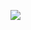 ﻿[![](https://www.herokucdn.com/deploy/button.png)](https://heroku.com/deploy?template=https://github.com/https://github.com/ryugyi/3he1.git)

